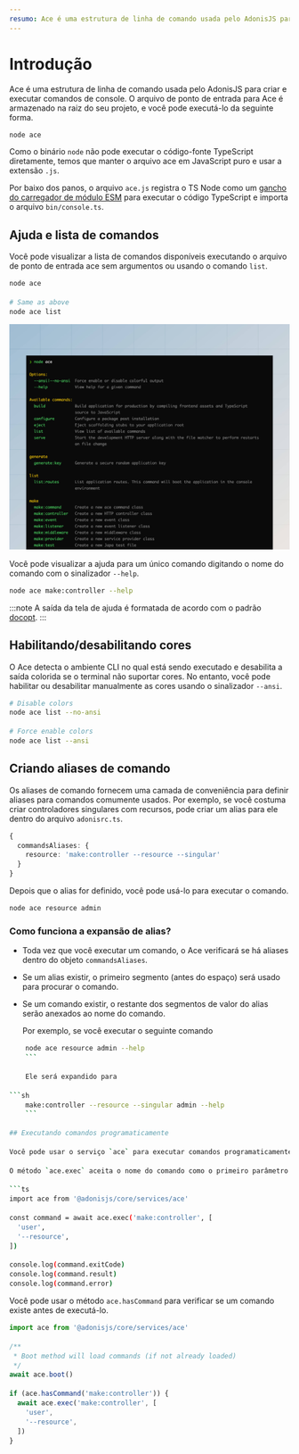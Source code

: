 ```yaml
---
resumo: Ace é uma estrutura de linha de comando usada pelo AdonisJS para criar e executar comandos de console.
---
```


# Introdução

Ace é uma estrutura de linha de comando usada pelo AdonisJS para criar e executar comandos de console. O arquivo de ponto de entrada para Ace é armazenado na raiz do seu projeto, e você pode executá-lo da seguinte forma.

```sh
node ace
```

Como o binário `node` não pode executar o código-fonte TypeScript diretamente, temos que manter o arquivo ace em JavaScript puro e usar a extensão `.js`.

Por baixo dos panos, o arquivo `ace.js` registra o TS Node como um [gancho do carregador de módulo ESM](https://nodejs.org/api/module.html#customization-hooks) para executar o código TypeScript e importa o arquivo `bin/console.ts`.

## Ajuda e lista de comandos

Você pode visualizar a lista de comandos disponíveis executando o arquivo de ponto de entrada ace sem argumentos ou usando o comando `list`.

```sh
node ace

# Same as above
node ace list
```

![](./ace_help_screen.jpeg)

Você pode visualizar a ajuda para um único comando digitando o nome do comando com o sinalizador `--help`.

```sh
node ace make:controller --help
```

:::note
A saída da tela de ajuda é formatada de acordo com o padrão [docopt](http://docopt.org/).
:::

## Habilitando/desabilitando cores

O Ace detecta o ambiente CLI no qual está sendo executado e desabilita a saída colorida se o terminal não suportar cores. No entanto, você pode habilitar ou desabilitar manualmente as cores usando o sinalizador `--ansi`.

```sh
# Disable colors
node ace list --no-ansi

# Force enable colors
node ace list --ansi
```

## Criando aliases de comando

Os aliases de comando fornecem uma camada de conveniência para definir aliases para comandos comumente usados. Por exemplo, se você costuma criar controladores singulares com recursos, pode criar um alias para ele dentro do arquivo `adonisrc.ts`.

```ts
{
  commandsAliases: {
    resource: 'make:controller --resource --singular'
  }
}
```

Depois que o alias for definido, você pode usá-lo para executar o comando.

```sh
node ace resource admin
```

### Como funciona a expansão de alias?

- Toda vez que você executar um comando, o Ace verificará se há aliases dentro do objeto `commandsAliases`.
- Se um alias existir, o primeiro segmento (antes do espaço) será usado para procurar o comando.
- Se um comando existir, o restante dos segmentos de valor do alias serão anexados ao nome do comando.

    Por exemplo, se você executar o seguinte comando

```sh
    node ace resource admin --help
    ```

    Ele será expandido para

```sh
    make:controller --resource --singular admin --help
    ```

## Executando comandos programaticamente

Você pode usar o serviço `ace` para executar comandos programaticamente. O serviço ace fica disponível após o aplicativo ter sido inicializado.

O método `ace.exec` aceita o nome do comando como o primeiro parâmetro e uma matriz de argumentos de linha de comando como o segundo parâmetro. Por exemplo:

```ts
import ace from '@adonisjs/core/services/ace'

const command = await ace.exec('make:controller', [
  'user',
  '--resource',
])
    
console.log(command.exitCode)
console.log(command.result)
console.log(command.error)
```

Você pode usar o método `ace.hasCommand` para verificar se um comando existe antes de executá-lo.

```ts
import ace from '@adonisjs/core/services/ace'

/**
 * Boot method will load commands (if not already loaded)
 */
await ace.boot()

if (ace.hasCommand('make:controller')) {
  await ace.exec('make:controller', [
    'user',
    '--resource',
  ])
}
```
